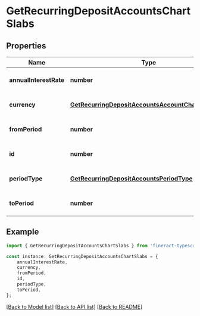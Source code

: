 # GetRecurringDepositAccountsChartSlabs


## Properties

Name | Type | Description | Notes
------------ | ------------- | ------------- | -------------
**annualInterestRate** | **number** |  | [optional] [default to undefined]
**currency** | [**GetRecurringDepositAccountsAccountChartCurrency**](GetRecurringDepositAccountsAccountChartCurrency.md) |  | [optional] [default to undefined]
**fromPeriod** | **number** |  | [optional] [default to undefined]
**id** | **number** |  | [optional] [default to undefined]
**periodType** | [**GetRecurringDepositAccountsPeriodType**](GetRecurringDepositAccountsPeriodType.md) |  | [optional] [default to undefined]
**toPeriod** | **number** |  | [optional] [default to undefined]

## Example

```typescript
import { GetRecurringDepositAccountsChartSlabs } from 'fineract-typescript-client';

const instance: GetRecurringDepositAccountsChartSlabs = {
    annualInterestRate,
    currency,
    fromPeriod,
    id,
    periodType,
    toPeriod,
};
```

[[Back to Model list]](../README.md#documentation-for-models) [[Back to API list]](../README.md#documentation-for-api-endpoints) [[Back to README]](../README.md)
